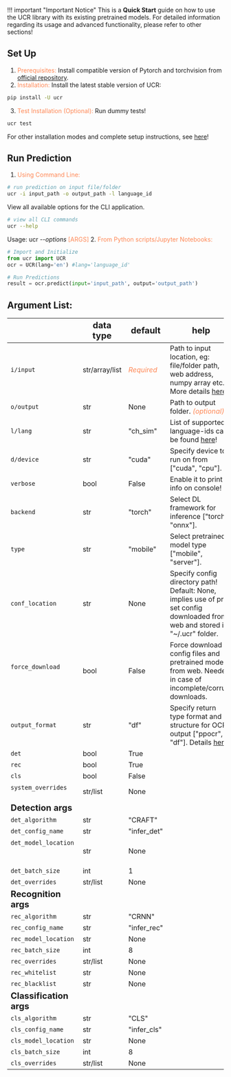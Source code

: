 
!!! important "Important Notice"
    This is a **Quick Start** guide on how to use the UCR library with its existing pretrained models. For detailed information regarding its usage and advanced functionality, please refer to other sections!

## Set Up

1. <span style="color:#FF8856">Prerequisites:</span> Install compatible version of Pytorch and torchvision from [official repository](https://pytorch.org/get-started/locally/).
2. <span style="color:#FF8856">Installation:</span> Install the latest stable version of UCR:
```bash
pip install -U ucr
```
3. <span style="color:#FF8856">Test Installation (Optional):</span> Run dummy tests!
```bash
ucr test
```  

For other installation modes and complete setup instructions, see [here](coming_soon.md)!

## Run Prediction

1. <span style="color:#FF8856">Using Command Line:</span>
```bash
# run prediction on input file/folder
ucr -i input_path -o output_path -l language_id
```
View all available options for the CLI application.
```bash
# view all CLI commands
ucr --help
```
Usage: ucr *--options* <span style="color:#FF8856">[ARGS]</span> 
2. <span style="color:#FF8856">From Python scripts/Jupyter Notebooks:</span>
```python
# Import and Initialize
from ucr import UCR
ocr = UCR(lang='en') #lang='language_id'

# Run Predictions
result = ocr.predict(input='input_path', output='output_path')
```  

## Argument List: 

|                      | <span style="font-weight:bold; font-size: 125%">data type</span>     | <span style="font-weight:bold; font-size: 125%">default</span>   | <span style="font-weight:bold; font-size: 125%">help</span> |
|----------------------|----------|-----------|------|
| `i/input`            | str/array/list      | <span style="font-style: italic; color:#FF8856">Required</span>          |Path to input location, eg: file/folder path, web address, numpy array etc. More details [here](coming_soon.md)!|
| `o/output`           | str      | None      | Path to output folder. <span style="font-style: italic; color:#FF8856">(optional)</span>|
| `l/lang`             | str      | "ch_sim"    | List of supported language-ids can be found [here](coming_soon.md)!     |
| `d/device`           | str      | "cuda"      | Specify device to run on from ["cuda", "cpu"].      |
| `verbose`            | bool     | False     | Enable it to print info on console!     |
| `backend`            | str      | "torch"     | Select DL framework for inference ["torch", "onnx"].     |
| `type`               | str      | "mobile"    | Select pretrained-model type ["mobile", "server"].     |
| `conf_location`      | str      | None      | Specify config directory path! Default: None, implies use of pre-set config downloaded from web and stored in "~/.ucr" folder.    |
| `force_download`&nbsp; &nbsp;&nbsp; &nbsp;&nbsp; &nbsp;&nbsp; &nbsp;&nbsp; &nbsp;     | bool     | False     | Force download config files and pretrained models from web. Needed in case of incomplete/corrupt downloads.     |
| `output_format`      | str      | "df"      | Specify return type format and structure for OCR output ["ppocr", "df"]. Details [here](coming_soon.md)!     |
| `det`                | bool     | True      |      |
| `rec`                | bool     | True      |      |
| `cls`                | bool     | False     |      |
| `system_overrides`&nbsp; &nbsp;&nbsp; &nbsp;&nbsp; &nbsp;&nbsp; &nbsp;&nbsp; &nbsp;&nbsp; &nbsp;&nbsp; &nbsp;&nbsp; &nbsp;&nbsp; &nbsp;&nbsp; &nbsp;&nbsp; &nbsp;   | str/list | None      |      |
| <span style="font-weight:bold; font-size: 125%"> Detection args|          |           |      |
| `det_algorithm`      | str      | "CRAFT"     |      |
| `det_config_name`    | str      | "infer_det" |      |
| `det_model_location`&nbsp; &nbsp;&nbsp; &nbsp;&nbsp; &nbsp;&nbsp; &nbsp;&nbsp; &nbsp;&nbsp; &nbsp;&nbsp; &nbsp;&nbsp; &nbsp;&nbsp; &nbsp;&nbsp; &nbsp;&nbsp; &nbsp;&nbsp; &nbsp;&nbsp; &nbsp;&nbsp; &nbsp;&nbsp; &nbsp; | str      | None      |      |
| `det_batch_size`     | int      | 1         |      |
| `det_overrides`      | str/list | None      |      |
| <span style="font-weight:bold; font-size: 125%"> Recognition args|          |           |      |
| `rec_algorithm`      | str      | "CRNN"      |      |
| `rec_config_name`    | str      | "infer_rec" |      |
| `rec_model_location` | str      | None      |      |
| `rec_batch_size`     | int      | 8         |      |
| `rec_overrides`      | str/list | None      |      |
| `rec_whitelist`      | str      | None      |      |
| `rec_blacklist`      | str      | None      |      |
| <span style="font-weight:bold; font-size: 125%"> Classification args|          |           |      |
| `cls_algorithm`      | str      | "CLS"       |      |
| `cls_config_name`    | str      | "infer_cls" |      |
| `cls_model_location` | str      | None      |      |
| `cls_batch_size`     | int      | 8         |      |
| `cls_overrides`      | str/list | None      |      |

<!-- 
,type,default,help
conf_location,str,None,
force_download,bool,False,
i/input,str,,
o/output,str,None,
l/lang,str,"ch_sim",
d/device,str,"cuda",
backend,str,"torch",
type,str,"mobile",
output_format,str,None,
system_overrides,str/list,None,
det,bool,True,
rec,bool,True,
cls,bool,False,
verbose,bool,False,
det_algorithm,str,"CRAFT",
det_config_name,str,"infer_det",
det_model_location,str,None,
det_batch_size,int,1,
det_overrides,str/list,None,
rec_algorithm,str,"CRNN",
rec_config_name,str,"infer_rec",
rec_model_location,str,None,
rec_batch_size,int,8,
rec_overrides,str/list,None,
rec_whitelist,str,None,
rec_blacklist,str,None,
cls_algorithm,str,"CLS",
cls_config_name,str,"infer_cls",
cls_model_location,str,None,
cls_batch_size,int,8,
cls_overrides,str/list,None, 

Can be either <span style="color:#FF8856">file-path</span> (str), <span style="color:#FF8856">folder-path</span> (str), <span style="color:#FF8856">web-address</span> (str), <span style="color:#FF8856">numpy array</span> (format:[H,W,C], C:BGR/GRAY) or <span style="color:#FF8856">list</span> of str/arrays.
-->
